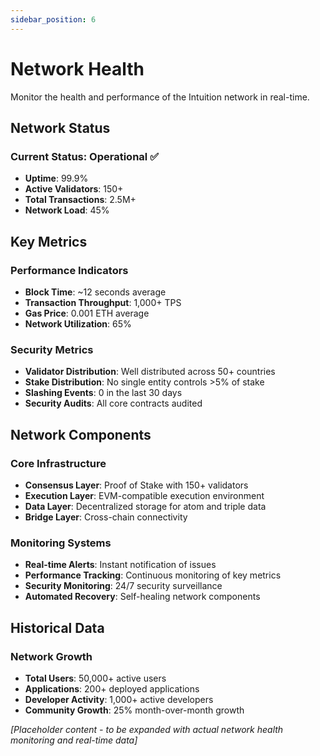 ```yaml
---
sidebar_position: 6
---
```


# Network Health

Monitor the health and performance of the Intuition network in real-time.

## Network Status

### Current Status: **Operational** ✅

- **Uptime**: 99.9%
- **Active Validators**: 150+
- **Total Transactions**: 2.5M+
- **Network Load**: 45%

## Key Metrics

### Performance Indicators

- **Block Time**: ~12 seconds average
- **Transaction Throughput**: 1,000+ TPS
- **Gas Price**: 0.001 ETH average
- **Network Utilization**: 65%

### Security Metrics

- **Validator Distribution**: Well distributed across 50+ countries
- **Stake Distribution**: No single entity controls >5% of stake
- **Slashing Events**: 0 in the last 30 days
- **Security Audits**: All core contracts audited

## Network Components

### Core Infrastructure

- **Consensus Layer**: Proof of Stake with 150+ validators
- **Execution Layer**: EVM-compatible execution environment
- **Data Layer**: Decentralized storage for atom and triple data
- **Bridge Layer**: Cross-chain connectivity

### Monitoring Systems

- **Real-time Alerts**: Instant notification of issues
- **Performance Tracking**: Continuous monitoring of key metrics
- **Security Monitoring**: 24/7 security surveillance
- **Automated Recovery**: Self-healing network components

## Historical Data

### Network Growth

- **Total Users**: 50,000+ active users
- **Applications**: 200+ deployed applications
- **Developer Activity**: 1,000+ active developers
- **Community Growth**: 25% month-over-month growth

*[Placeholder content - to be expanded with actual network health monitoring and real-time data]* 